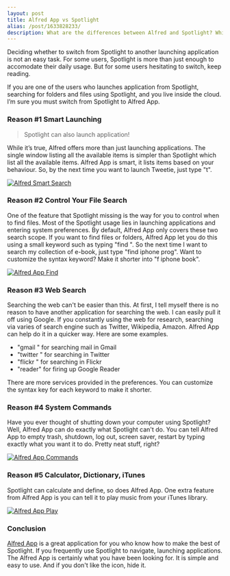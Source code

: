 ```yaml
---
layout: post
title: Alfred App vs Spotlight
alias: /post/1633828233/‎
description: What are the differences between Alfred and Spotlight? Which one is better?
---
```

Deciding whether to switch from Spotlight to another launching application is not an easy task. For some users, Spotlight is more than just enough to accomodate their daily usage. But for some users hesitating to switch, keep reading.

If you are one of the users who launches application from Spotlight, searching for folders and files using Spotlight, and you live inside the cloud. I’m sure you must switch from Spotlight to Alfred App.

### Reason #1 Smart Launching

> Spotlight can also launch application!

While it’s true, Alfred offers more than just launching applications. The single window listing all the available items is simpler than Spotlight which list all the available items. Alfred App is smart, it lists items based on your behaviour. So, by the next time you want to launch Tweetie, just type "t".

[ ![Alfred Smart Search][img1] ](http://images.sayzlim.net/2010/11/alfred_apps.jpg "Alfred Smart Search")

[img1]: http://images.sayzlim.net/2010/11/alfred_apps.jpg "Alfred Smart Search"

### Reason #2 Control Your File Search
One of the feature that Spotlight missing is the way for you to control when to find files. Most of the Spotlight usage lies in launching applications and entering system preferences. By default, Alfred App only covers these two search scope. If you want to find files or folders, Alfred App let you do this using a small keyword such as typing "find <keyword>". So the next time I want to search my collection of e-book, just type "find iphone prog". Want to customize the syntax keyword? Make it shorter into "f iphone book".

[ ![Alfred App Find][img2] ](http://images.sayzlim.net/2010/11/alfred_find.jpg "Alfred App Find")

[img2]: http://images.sayzlim.net/2010/11/alfred_find.jpg "Alfred App Find"

### Reason #3 Web Search
Searching the web can't be easier than this. At first, I tell myself there is no reason to have another application for searching the web. I can easily pull it off using Google. If you constantly using the web for research, searching via varies of search engine such as Twitter, Wikipedia, Amazon. Alfred App can help do it in a quicker way. Here are some examples.

- "gmail <keyword>" for searching mail in Gmail
- "twitter <keyword>" for searching in Twitter
- "flickr <keyword>" for searching in Flickr
- "reader" for firing up Google Reader

There are more services provided in the preferences. You can customize the syntax key for each keyword to make it shorter.

### Reason #4 System Commands
Have you ever thought of shutting down your computer using Spotlight? Well, Alfred App can do exactly what Spotlight can't do. You can tell Alfred App to empty trash, shutdown, log out, screen saver, restart by typing exactly what you want it to do. Pretty neat stuff, right?

[ ![Alfred App Commands][img4] ](http://images.sayzlim.net/2010/11/alfred_commands.jpg "Alfred App Commands")

[img4]: http://images.sayzlim.net/2010/11/alfred_commands.jpg "Alfred App Commands"

### Reason #5 Calculator, Dictionary, iTunes
Spotlight can calculate and define, so does Alfred App. One extra feature from Alfred App is you can tell it to play music from your iTunes library.

[ ![Alfred App Play][img5] ](http://images.sayzlim.net/2010/11/alfred_play.jpg "Alfred App Play")

[img5]: http://images.sayzlim.net/2010/11/alfred_play.jpg "Alfred App Play"

### Conclusion
[Alfred App](http://www.alfredapp.com/ "Alfred App - Productivity App for Mac OS X") is a great application for you who know how to make the best of Spotlight. If you frequently use Spotlight to navigate, launching applications. The Alfred App is certainly what you have been looking for. It is simple and easy to use. And if you don't like the icon, hide it.
